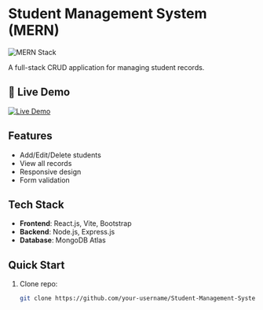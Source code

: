 # Student Management System (MERN)

![MERN Stack](https://miro.medium.com/v2/resize:fit:1400/1*J3G3akaMpUOLegw0p0qthA.png)

A full-stack CRUD application for managing student records.

## 🚀 Live Demo  
[![Live Demo](https://img.shields.io/badge/Render-Live_Demo-blue)](https://student-management-system-frontend-6nyh.onrender.com)

## Features
- Add/Edit/Delete students
- View all records
- Responsive design
- Form validation

## Tech Stack
- **Frontend**: React.js, Vite, Bootstrap  
- **Backend**: Node.js, Express.js  
- **Database**: MongoDB Atlas  

## Quick Start
1. Clone repo:
   ```bash
   git clone https://github.com/your-username/Student-Management-System.git
